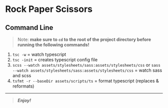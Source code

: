 [//]: # (Start README.md file)

Rock Paper Scissors
===================

## Command Line

> Note: **make sure to `cd` to the root of the project directory before running the following commands!**

1. `tsc -w` = watch typescript
2. `tsc -init` = creates typescript config file
3. `scss --watch assets/stylesheets/sass:assets/stylesheets/css` or `sass --watch assets/stylesheets/sass:assets/stylesheets/css` = watch sass and scss
4. `tsfmt -r --baseDir assets/scripts/ts` = format typescript (replaces & reformats)

________

> __*Enjoy!*__

[//]: # "End README.md file"
